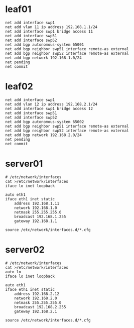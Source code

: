 # leaf01
    net add interface swp1
    net add vlan 11 ip address 192.168.1.1/24
    net add interface swp1 bridge access 11
    net add interface swp51
    net add interface swp52
    net add bgp autonomous-system 65001
    net add bgp neighbor swp51 interface remote-as external
    net add bgp neighbor swp52 interface remote-as external
    net add bgp network 192.168.1.0/24
    net pending
    net commit

# leaf02
    net add interface swp1
    net add vlan 12 ip address 192.168.2.1/24
    net add interface swp1 bridge access 12
    net add interface swp51
    net add interface swp52
    net add bgp autonomous-system 65002
    net add bgp neighbor swp51 interface remote-as external
    net add bgp neighbor swp52 interface remote-as external
    net add bgp network 192.168.2.0/24
    net pending
    net commit

# server01
    # /etc/network/interfaces
    cat >/etc/network/interfaces
    iface lo inet loopback
    
    auto eth1
    iface eth1 inet static
        address 192.168.1.11
        network 192.168.1.0
        netmask 255.255.255.0
        broadcast 192.168.1.255
        gateway 192.168.1.1
    
    source /etc/network/interfaces.d/*.cfg

# server02
    # /etc/network/interfaces
    cat >/etc/network/interfaces
    auto lo
    iface lo inet loopback
    
    auto eth1
    iface eth1 inet static
        address 192.168.2.12
        network 192.168.2.0
        netmask 255.255.255.0
        broadcast 192.168.2.255
        gateway 192.168.2.1
    
    source /etc/network/interfaces.d/*.cfg

